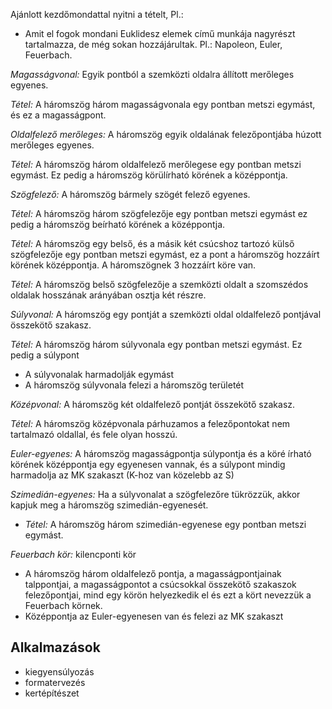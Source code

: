 Ajánlott kezdőmondattal nyitni a tételt, Pl.:

 - Amit el fogok mondani Euklidesz elemek című munkája nagyrészt tartalmazza, de még sokan hozzájárultak. Pl.: Napoleon, Euler, Feuerbach.

*Magasságvonal:* Egyik pontból a szemközti oldalra állított merőleges egyenes.

*Tétel:* A háromszög három magasságvonala egy pontban metszi egymást, és ez a magasságpont.

*Oldalfelező merőleges:* A háromszög egyik oldalának felezőpontjába húzott merőleges egyenes.

*Tétel:* A háromszög három oldalfelező merőlegese egy pontban metszi egymást. Ez pedig a háromszög körülírható körének a középpontja.

*Szögfelező:* A háromszög bármely szögét felező egyenes.

*Tétel:* A háromszög három szögfelezője egy pontban metszi egymást ez pedig a háromszög beírható körének a középpontja.

*Tétel:* A háromszög egy belső, és a másik két csúcshoz tartozó külső szögfelezője egy pontban metszi egymást, ez a pont a háromszög hozzáírt körének középpontja. A háromszögnek 3 hozzáírt köre van.

*Tétel:* A háromszög belső szögfelezője a szemközti oldalt a szomszédos oldalak hosszának arányában osztja két részre.

*Súlyvonal:* A háromszög egy pontját a szemközti oldal oldalfelező pontjával összekötő szakasz.

*Tétel:* A háromszög három súlyvonala egy pontban metszi egymást. Ez pedig a súlypont

 - A súlyvonalak harmadolják egymást
 - A háromszög súlyvonala felezi a háromszög területét

*Középvonal:* A háromszög két oldalfelező pontját összekötő szakasz.

*Tétel:* A háromszög középvonala párhuzamos a felezőpontokat nem tartalmazó oldallal, és fele olyan hosszú.

*Euler-egyenes:* A háromszög magasságpontja súlypontja és a köré írható körének középpontja egy egyenesen vannak, és a súlypont mindig harmadolja az MK szakaszt (K-hoz van közelebb az S)

*Szimedián-egyenes:* Ha a súlyvonalat a szögfelezőre tükrözzük, akkor kapjuk meg a háromszög szimedián-egyenesét.

 - *Tétel:* A háromszög három szimedián-egyenese egy pontban metszi egymást.

*Feuerbach kör:* kilencponti kör

 - A háromszög három oldalfelező pontja, a magasságpontjainak talppontjai, a magasságpontot a csúcsokkal összekötő szakaszok felezőpontjai, mind egy körön helyezkedik el és ezt a kört nevezzük a Feuerbach körnek.
 - Középpontja az Euler-egyenesen van és felezi az MK szakaszt

## Alkalmazások

 - kiegyensúlyozás
 - formatervezés
 - kertépítészet
